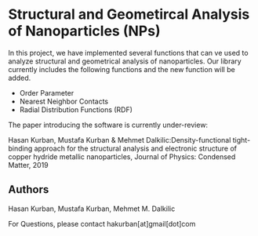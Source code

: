 # Structural and Geometircal Analysis of Nanoparticles (NPs)


In this project, we have implemented several functions that can ve used to analyze structural and geometrical analysis of nanoparticles. Our library currently includes the following functions and the new function will be added.

- Order Parameter
- Nearest Neighbor Contacts
- Radial Distribution Functions (RDF)

The paper introducing the software is currently under-review:

 Hasan Kurban, Mustafa Kurban \& Mehmet  Dalkilic:Density-functional tight-binding approach for the structural analysis and 
 electronic structure of copper hydride metallic nanoparticles, Journal of Physics: Condensed Matter, 2019



## Authors
Hasan Kurban, Mustafa Kurban, Mehmet M. Dalkilic

For Questions, please contact hakurban[at]gmail[dot]com






